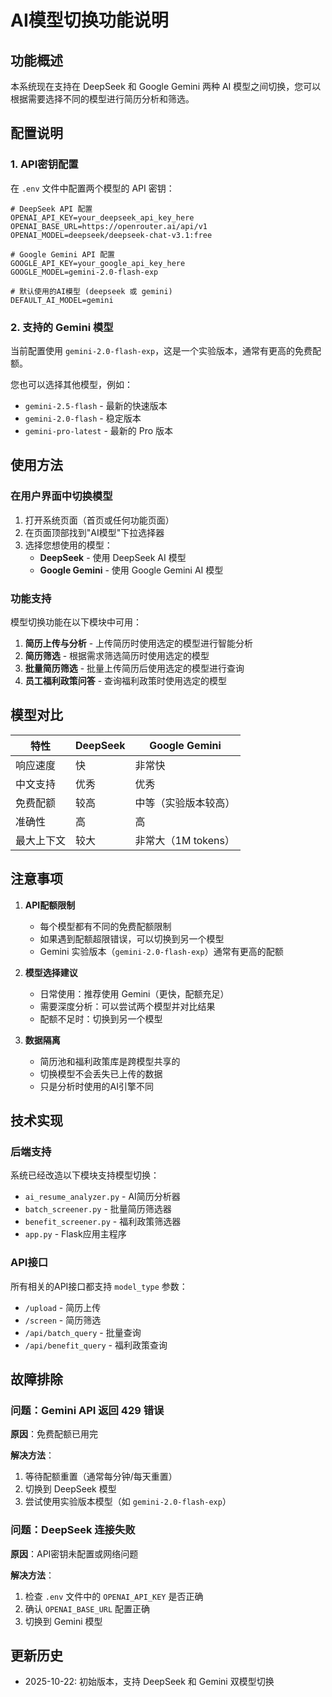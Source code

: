 # AI模型切换功能说明

## 功能概述

本系统现在支持在 DeepSeek 和 Google Gemini 两种 AI 模型之间切换，您可以根据需要选择不同的模型进行简历分析和筛选。

## 配置说明

### 1. API密钥配置

在 `.env` 文件中配置两个模型的 API 密钥：

```env
# DeepSeek API 配置
OPENAI_API_KEY=your_deepseek_api_key_here
OPENAI_BASE_URL=https://openrouter.ai/api/v1
OPENAI_MODEL=deepseek/deepseek-chat-v3.1:free

# Google Gemini API 配置
GOOGLE_API_KEY=your_google_api_key_here
GOOGLE_MODEL=gemini-2.0-flash-exp

# 默认使用的AI模型 (deepseek 或 gemini)
DEFAULT_AI_MODEL=gemini
```

### 2. 支持的 Gemini 模型

当前配置使用 `gemini-2.0-flash-exp`，这是一个实验版本，通常有更高的免费配额。

您也可以选择其他模型，例如：
- `gemini-2.5-flash` - 最新的快速版本
- `gemini-2.0-flash` - 稳定版本
- `gemini-pro-latest` - 最新的 Pro 版本

## 使用方法

### 在用户界面中切换模型

1. 打开系统页面（首页或任何功能页面）
2. 在页面顶部找到"AI模型"下拉选择器
3. 选择您想使用的模型：
   - **DeepSeek** - 使用 DeepSeek AI 模型
   - **Google Gemini** - 使用 Google Gemini AI 模型

### 功能支持

模型切换功能在以下模块中可用：

1. **简历上传与分析** - 上传简历时使用选定的模型进行智能分析
2. **简历筛选** - 根据需求筛选简历时使用选定的模型
3. **批量简历筛选** - 批量上传简历后使用选定的模型进行查询
4. **员工福利政策问答** - 查询福利政策时使用选定的模型

## 模型对比

| 特性 | DeepSeek | Google Gemini |
|------|----------|---------------|
| 响应速度 | 快 | 非常快 |
| 中文支持 | 优秀 | 优秀 |
| 免费配额 | 较高 | 中等（实验版本较高） |
| 准确性 | 高 | 高 |
| 最大上下文 | 较大 | 非常大（1M tokens） |

## 注意事项

1. **API配额限制**
   - 每个模型都有不同的免费配额限制
   - 如果遇到配额超限错误，可以切换到另一个模型
   - Gemini 实验版本（`gemini-2.0-flash-exp`）通常有更高的配额

2. **模型选择建议**
   - 日常使用：推荐使用 Gemini（更快，配额充足）
   - 需要深度分析：可以尝试两个模型并对比结果
   - 配额不足时：切换到另一个模型

3. **数据隔离**
   - 简历池和福利政策库是跨模型共享的
   - 切换模型不会丢失已上传的数据
   - 只是分析时使用的AI引擎不同

## 技术实现

### 后端支持

系统已经改造以下模块支持模型切换：
- `ai_resume_analyzer.py` - AI简历分析器
- `batch_screener.py` - 批量简历筛选器
- `benefit_screener.py` - 福利政策筛选器
- `app.py` - Flask应用主程序

### API接口

所有相关的API接口都支持 `model_type` 参数：
- `/upload` - 简历上传
- `/screen` - 简历筛选
- `/api/batch_query` - 批量查询
- `/api/benefit_query` - 福利政策查询

## 故障排除

### 问题：Gemini API 返回 429 错误

**原因**：免费配额已用完

**解决方法**：
1. 等待配额重置（通常每分钟/每天重置）
2. 切换到 DeepSeek 模型
3. 尝试使用实验版本模型（如 `gemini-2.0-flash-exp`）

### 问题：DeepSeek 连接失败

**原因**：API密钥未配置或网络问题

**解决方法**：
1. 检查 `.env` 文件中的 `OPENAI_API_KEY` 是否正确
2. 确认 `OPENAI_BASE_URL` 配置正确
3. 切换到 Gemini 模型

## 更新历史

- 2025-10-22: 初始版本，支持 DeepSeek 和 Gemini 双模型切换

